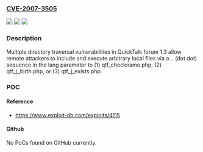 ### [CVE-2007-3505](https://cve.mitre.org/cgi-bin/cvename.cgi?name=CVE-2007-3505)
![](https://img.shields.io/static/v1?label=Product&message=n%2Fa&color=blue)
![](https://img.shields.io/static/v1?label=Version&message=n%2Fa&color=blue)
![](https://img.shields.io/static/v1?label=Vulnerability&message=n%2Fa&color=brighgreen)

### Description

Multiple directory traversal vulnerabilities in QuickTalk forum 1.3 allow remote attackers to include and execute arbitrary local files via a .. (dot dot) sequence in the lang parameter to (1) qtf_checkname.php, (2) qtf_j_birth.php, or (3) qtf_j_exists.php.

### POC

#### Reference
- https://www.exploit-db.com/exploits/4115

#### Github
No PoCs found on GitHub currently.

